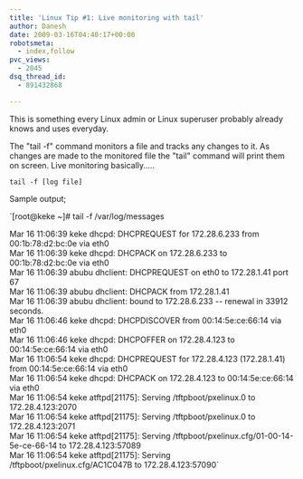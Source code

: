 ```yaml
---
title: 'Linux Tip #1: Live monitoring with tail'
author: Danesh
date: 2009-03-16T04:40:17+00:00
robotsmeta:
  - index,follow
pvc_views:
  - 2045
dsq_thread_id:
  - 891432868

---
```

This is something every Linux admin or Linux superuser probably already knows and uses everyday.

The "tail -f" command monitors a file and tracks any changes to it. As changes are made to the monitored file the "tail" command will print them on screen. Live monitoring basically&#8230;..

`tail -f [log file]`

Sample output;

`[root@keke ~]# tail -f /var/log/messages</p>
<p>Mar 16 11:06:39 keke dhcpd: DHCPREQUEST for 172.28.6.233 from 00:1b:78:d2:bc:0e via eth0<br />
Mar 16 11:06:39 keke dhcpd: DHCPACK on 172.28.6.233 to 00:1b:78:d2:bc:0e via eth0<br />
Mar 16 11:06:39 abubu dhclient: DHCPREQUEST on eth0 to 172.28.1.41 port 67<br />
Mar 16 11:06:39 abubu dhclient: DHCPACK from 172.28.1.41<br />
Mar 16 11:06:39 abubu dhclient: bound to 172.28.6.233 -- renewal in 33912 seconds.<br />
Mar 16 11:06:46 keke dhcpd: DHCPDISCOVER from 00:14:5e:ce:66:14 via eth0<br />
Mar 16 11:06:46 keke dhcpd: DHCPOFFER on 172.28.4.123 to 00:14:5e:ce:66:14 via eth0<br />
Mar 16 11:06:54 keke dhcpd: DHCPREQUEST for 172.28.4.123 (172.28.1.41) from 00:14:5e:ce:66:14 via eth0<br />
Mar 16 11:06:54 keke dhcpd: DHCPACK on 172.28.4.123 to 00:14:5e:ce:66:14 via eth0<br />
Mar 16 11:06:54 keke atftpd[21175]: Serving /tftpboot/pxelinux.0 to 172.28.4.123:2070<br />
Mar 16 11:06:54 keke atftpd[21175]: Serving /tftpboot/pxelinux.0 to 172.28.4.123:2071<br />
Mar 16 11:06:54 keke atftpd[21175]: Serving /tftpboot/pxelinux.cfg/01-00-14-5e-ce-66-14 to 172.28.4.123:57089<br />
Mar 16 11:06:54 keke atftpd[21175]: Serving /tftpboot/pxelinux.cfg/AC1C047B to 172.28.4.123:57090`